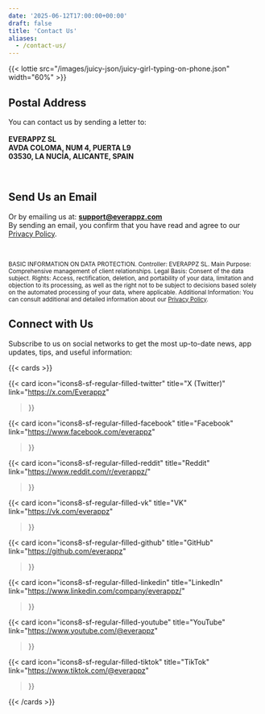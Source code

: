 ```yaml
---
date: '2025-06-12T17:00:00+00:00'
draft: false
title: 'Contact Us'
aliases:
  - /contact-us/
---
```


{{< lottie src="/images/juicy-json/juicy-girl-typing-on-phone.json" width="60%" >}}

## Postal Address

You can contact us by sending a letter to:<br><br>
**EVERAPPZ SL**  
**AVDA COLOMA, NUM 4, PUERTA L9**  
**03530, LA NUCÍA, ALICANTE, SPAIN**

<br>

## Send Us an Email

Or by emailing us at: **[support@everappz.com](mailto:support@everappz.com)**  
By sending an email, you confirm that you have read and agree to our [Privacy Policy](../legal/privacy-policy).

<br>

<sub>BASIC INFORMATION ON DATA PROTECTION. Controller: EVERAPPZ SL. Main Purpose: Comprehensive management of client relationships. Legal Basis: Consent of the data subject. Rights: Access, rectification, deletion, and portability of your data, limitation and objection to its processing, as well as the right not to be subject to decisions based solely on the automated processing of your data, where applicable. Additional Information: You can consult additional and detailed information about our [Privacy Policy](../legal/privacy-policy).</sub>

## Connect with Us

Subscribe to us on social networks to get the most up-to-date news, app updates, tips, and useful information:

{{< cards >}}

{{< card
  icon="icons8-sf-regular-filled-twitter"
  title="X (Twitter)"
  link="https://x.com/Everappz"
>}}

{{< card
  icon="icons8-sf-regular-filled-facebook"
  title="Facebook"
  link="https://www.facebook.com/everappz"
>}}

{{< card
  icon="icons8-sf-regular-filled-reddit"
  title="Reddit"
  link="https://www.reddit.com/r/everappz/"
>}}

{{< card
  icon="icons8-sf-regular-filled-vk"
  title="VK"
  link="https://vk.com/everappz"
>}}

{{< card
  icon="icons8-sf-regular-filled-github"
  title="GitHub"
  link="https://github.com/everappz"
>}}

{{< card
  icon="icons8-sf-regular-filled-linkedin"
  title="LinkedIn"
  link="https://www.linkedin.com/company/everappz/"
>}}

{{< card
  icon="icons8-sf-regular-filled-youtube"
  title="YouTube"
  link="https://www.youtube.com/@everappz"
>}}

{{< card
  icon="icons8-sf-regular-filled-tiktok"
  title="TikTok"
  link="https://www.tiktok.com/@everappz"
>}}

{{< /cards >}}